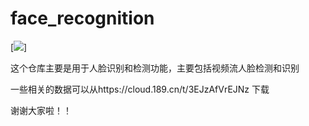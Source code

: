 # face_recognition

[![](https://img.shields.io/badge/face-recognition-yellowgreen)]

这个仓库主要是用于人脸识别和检测功能，主要包括视频流人脸检测和识别

一些相关的数据可以从https://cloud.189.cn/t/3EJzAfVrEJNz 下载

谢谢大家啦！！
